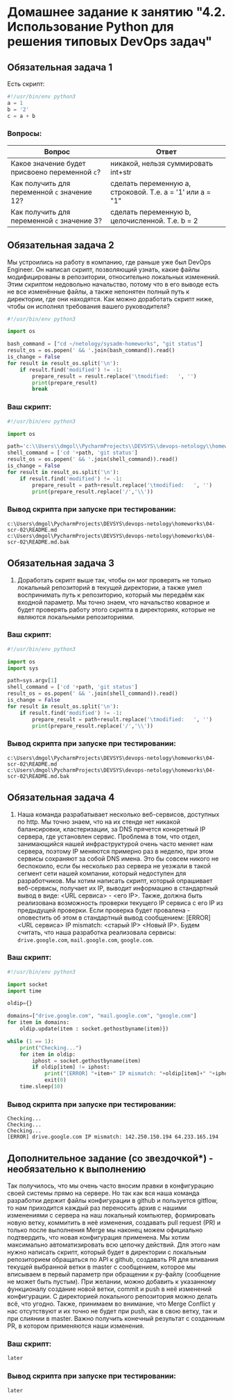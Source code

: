 # Домашнее задание к занятию "4.2. Использование Python для решения типовых DevOps задач"

## Обязательная задача 1

Есть скрипт:
```python
#!/usr/bin/env python3
a = 1
b = '2'
c = a + b
```

### Вопросы:
| Вопрос  | Ответ |
| ------------- | ------------- |
| Какое значение будет присвоено переменной `c`?  | никакой, нельзя суммировать int+str  |
| Как получить для переменной `c` значение 12?  | сделать переменную a, строковой. Т.е. a = '1'  или a = "1" |
| Как получить для переменной `c` значение 3?  | сделать переменную b, целочисленной. Т.е. b = 2  |

## Обязательная задача 2
Мы устроились на работу в компанию, где раньше уже был DevOps Engineer. Он написал скрипт, позволяющий узнать, какие файлы модифицированы в репозитории, относительно локальных изменений. Этим скриптом недовольно начальство, потому что в его выводе есть не все изменённые файлы, а также непонятен полный путь к директории, где они находятся. Как можно доработать скрипт ниже, чтобы он исполнял требования вашего руководителя?

```python
#!/usr/bin/env python3

import os

bash_command = ["cd ~/netology/sysadm-homeworks", "git status"]
result_os = os.popen(' && '.join(bash_command)).read()
is_change = False
for result in result_os.split('\n'):
    if result.find('modified') != -1:
        prepare_result = result.replace('\tmodified:   ', '')
        print(prepare_result)
        break
```

### Ваш скрипт:
```python
#!/usr/bin/env python3

import os

path='c:\\Users\\dmgol\\PycharmProjects\\DEVSYS\\devops-netology\\homeworks\\'
shell_command = ['cd '+path, 'git status']
result_os = os.popen(' && '.join(shell_command)).read()
is_change = False
for result in result_os.split('\n'):
    if result.find('modified') != -1:
        prepare_result = path+result.replace('\tmodified:   ', '')
        print(prepare_result.replace('/','\\'))
```

### Вывод скрипта при запуске при тестировании:
```
c:\Users\dmgol\PycharmProjects\DEVSYS\devops-netology\homeworks\04-scr-02\README.md
c:\Users\dmgol\PycharmProjects\DEVSYS\devops-netology\homeworks\04-scr-02\README.md.bak
```

## Обязательная задача 3
1. Доработать скрипт выше так, чтобы он мог проверять не только локальный репозиторий в текущей директории, а также умел воспринимать путь к репозиторию, который мы передаём как входной параметр. Мы точно знаем, что начальство коварное и будет проверять работу этого скрипта в директориях, которые не являются локальными репозиториями.

### Ваш скрипт:
```python
#!/usr/bin/env python3

import os
import sys

path=sys.argv[1]
shell_command = ['cd '+path, 'git status']
result_os = os.popen(' && '.join(shell_command)).read()
is_change = False
for result in result_os.split('\n'):
    if result.find('modified') != -1:
        prepare_result = path+result.replace('\tmodified:   ', '')
        print(prepare_result.replace('/','\\'))
```

### Вывод скрипта при запуске при тестировании:
```
c:\Users\dmgol\PycharmProjects\DEVSYS\devops-netology\homeworks\04-scr-02\README.md
c:\Users\dmgol\PycharmProjects\DEVSYS\devops-netology\homeworks\04-scr-02\README.md.bak
```

## Обязательная задача 4
1. Наша команда разрабатывает несколько веб-сервисов, доступных по http. Мы точно знаем, что на их стенде нет никакой балансировки, кластеризации, за DNS прячется конкретный IP сервера, где установлен сервис. Проблема в том, что отдел, занимающийся нашей инфраструктурой очень часто меняет нам сервера, поэтому IP меняются примерно раз в неделю, при этом сервисы сохраняют за собой DNS имена. Это бы совсем никого не беспокоило, если бы несколько раз сервера не уезжали в такой сегмент сети нашей компании, который недоступен для разработчиков. Мы хотим написать скрипт, который опрашивает веб-сервисы, получает их IP, выводит информацию в стандартный вывод в виде: <URL сервиса> - <его IP>. Также, должна быть реализована возможность проверки текущего IP сервиса c его IP из предыдущей проверки. Если проверка будет провалена - оповестить об этом в стандартный вывод сообщением: [ERROR] <URL сервиса> IP mismatch: <старый IP> <Новый IP>. Будем считать, что наша разработка реализовала сервисы: `drive.google.com`, `mail.google.com`, `google.com`.

### Ваш скрипт:
```python
#!/usr/bin/env python3

import socket
import time

oldip={}

domains=["drive.google.com", "mail.google.com", "google.com"]
for item in domains:
    oldip.update(item : socket.gethostbyname(item)})

while (1 == 1):
    print("Cheсking...")
    for item in oldip:
        iphost = socket.gethostbyname(item)
        if oldip[item] != iphost:
            print("[ERROR] "+item+" IP mismatch: "+oldip[item]+" "+iphost)
            exit(0)
    time.sleep(10)
```

### Вывод скрипта при запуске при тестировании:
```
Cheсking...
Cheсking...
Cheсking...
[ERROR] drive.google.com IP mismatch: 142.250.150.194 64.233.165.194
```

## Дополнительное задание (со звездочкой*) - необязательно к выполнению

Так получилось, что мы очень часто вносим правки в конфигурацию своей системы прямо на сервере. Но так как вся наша команда разработки держит файлы конфигурации в github и пользуется gitflow, то нам приходится каждый раз переносить архив с нашими изменениями с сервера на наш локальный компьютер, формировать новую ветку, коммитить в неё изменения, создавать pull request (PR) и только после выполнения Merge мы наконец можем официально подтвердить, что новая конфигурация применена. Мы хотим максимально автоматизировать всю цепочку действий. Для этого нам нужно написать скрипт, который будет в директории с локальным репозиторием обращаться по API к github, создавать PR для вливания текущей выбранной ветки в master с сообщением, которое мы вписываем в первый параметр при обращении к py-файлу (сообщение не может быть пустым). При желании, можно добавить к указанному функционалу создание новой ветки, commit и push в неё изменений конфигурации. С директорией локального репозитория можно делать всё, что угодно. Также, принимаем во внимание, что Merge Conflict у нас отсутствуют и их точно не будет при push, как в свою ветку, так и при слиянии в master. Важно получить конечный результат с созданным PR, в котором применяются наши изменения. 

### Ваш скрипт:
```python
later
```

### Вывод скрипта при запуске при тестировании:
```
later
```